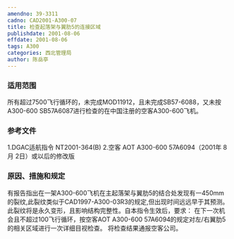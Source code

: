```yaml
---
amendno: 39-3311
cadno: CAD2001-A300-07
title: 检查起落架与翼肋5的连接区域
publishdate: 2001-08-06
effdate: 2001-08-06
tags: A300
categories: 西北管理局
author: 陈岳亭
---
```


### 适用范围 
所有超过7500飞行循环的，未完成MOD11912，且未完成SB57-6088，又未按A300-600 SB57A6087进行检查的在中国注册的空客A300-600飞机。

### 参考文件
1.DGAC适航指令 NT2001-364(B) 
    2.空客 AOT A300-600 57A6094（2001年 8月 2日）或以后的修改版

### 原因、措施和规定 
有报告指出在一架A300-600飞机在主起落架与翼肋5的结合处发现有一450mm的裂纹,此裂纹类似于CAD1997-A300-03R3的规定,但出现时间远远早于其预测。此裂纹将是永久变形，且影响结构完整性。自本指令生效后，要求： 
    在下一次机会且不超过100飞行循环，按空客AOT A300-600 57A6094的规定对左/右翼肋5的相关区域进行一次详细目视检查。 
    将检查结果通报空客公司。
